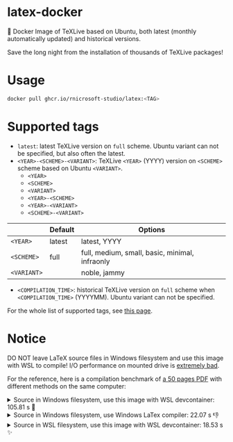# latex-docker
🐳 Docker Image of TeXLive based on Ubuntu, both latest (monthly automatically updated) and historical versions.

Save the long night from the installation of thousands of TeXLive packages!

# Usage
```sh
docker pull ghcr.io/rnicrosoft-studio/latex:<TAG>
```

# Supported tags
* `latest`: latest TeXLive version on `full` scheme. Ubuntu variant can not be specified, but also often the latest.
* `<YEAR>-<SCHEME>-<VARIANT>`: TeXLive `<YEAR>` (YYYY) version on `<SCHEME>` scheme based on Ubuntu `<VARIANT>`.
   * `<YEAR>`
   * `<SCHEME>`
   * `<VARIANT>`
   * `<YEAR>-<SCHEME>`
   * `<YEAR>-<VARIANT>`
   * `<SCHEME>-<VARIANT>`

|  | Default | Options |
| -- | -- | -- |
| `<YEAR>` | latest | latest, YYYY |
| `<SCHEME>` | full | full, medium, small, basic, minimal, infraonly |
| `<VARIANT>` |  | noble, jammy |

* `<COMPILATION_TIME>`: historical TeXLive version on `full` scheme when `<COMPILATION_TIME>` (YYYYMM). Ubuntu variant can not be specified.

For the whole list of supported tags, see [this page](https://github.com/rnicrosoft-studio/latex-docker/pkgs/container/latex/versions?filters%5Bversion_type%5D=tagged).

# Notice

DO NOT leave LaTeX source files in Windows filesystem and use this image with WSL to compile!
I/O performance on mounted drive is [extremely bad](https://learn.microsoft.com/en-us/windows/wsl/filesystems#file-storage-and-performance-across-file-systems).

For the reference, here is a compilation benchmark of [a 50 pages PDF](https://github.com/sjtug/SJTUThesis) with different methods on the same computer:

<details>
<summary>Source in Windows filesystem, use this image with WSL devcontainer: 105.81 s 🚫</summary>
   
```
Latexmk: All targets (main.xdv main.pdf) are up-to-date
'xelatex': time = 6.64
'biber main': time = 2.33
'xelatex': time = 6.49
'xelatex': time = 6.38
'xdvipdfmx': time = 0.82
Processing time = 23.93, of which invoked processes = 22.66, other = 1.27.
Elapsed clock time = 105.81.  <==========
Number of rules run = 5
```
</details>

<details>
<summary>Source in Windows filesystem, use Windows LaTex compiler: 22.07 s 👎</summary>

```
SyncTeX written on main.synctex.gz.
Latexmk: Getting log file 'main.log'
Latexmk: Run number 1 of rule 'xdvipdfmx'
'xelatex': time = 5.10
'biber main': time = 2.98
'xelatex': time = 5.33
'xelatex': time = 5.23
'xdvipdfmx': time = 1.47
Processing time = 22.07, of which invoked processes = 20.11, other = 1.96.
Elapsed clock time = 22.07.  <==========
Number of rules run = 5
```
</details>

<details>
<summary>Source in WSL filesystem, use this image with WSL devcontainer: 18.53 s ✨</summary>

```
Latexmk: All targets (main.xdv main.pdf) are up-to-date
'xelatex': time = 4.87
'biber main': time = 2.11
'xelatex': time = 4.90
'xelatex': time = 4.79
'xdvipdfmx': time = 0.71
Processing time = 18.52, of which invoked processes = 17.38, other = 1.14.
Elapsed clock time = 18.53.  <==========
Number of rules run = 5
```
</details>
